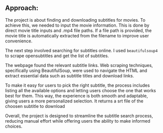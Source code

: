 ## Approach: 
The project is about finding and downloading subtitles for movies. To achieve this, we needed to input the movie information. This is done by direct movie title inputs and .mp4 file paths. If a file path is provided, the movie title is automatically extracted from the filename to improve user convenience.

The next step involved searching for subtitles online. I used `beautifulsoup4` to scrape opensubtitles and get the list of subtitles.

The webpage found the relevant subtitle links. Web scraping techniques, specifically using BeautifulSoup, were used to navigate the HTML and extract essential data such as subtitle titles and download links.

To make it easy for users to pick the right subtitle, the process includes listing all the available options and letting users choose the one that works best for them. This way, the experience is both smooth and adaptable, giving users a more personalized selection. It returns a srt file of the choosen subtitle to download

Overall, the project is designed to streamline the subtitle search process, reducing manual effort while offering users the ability to make informed choices.

